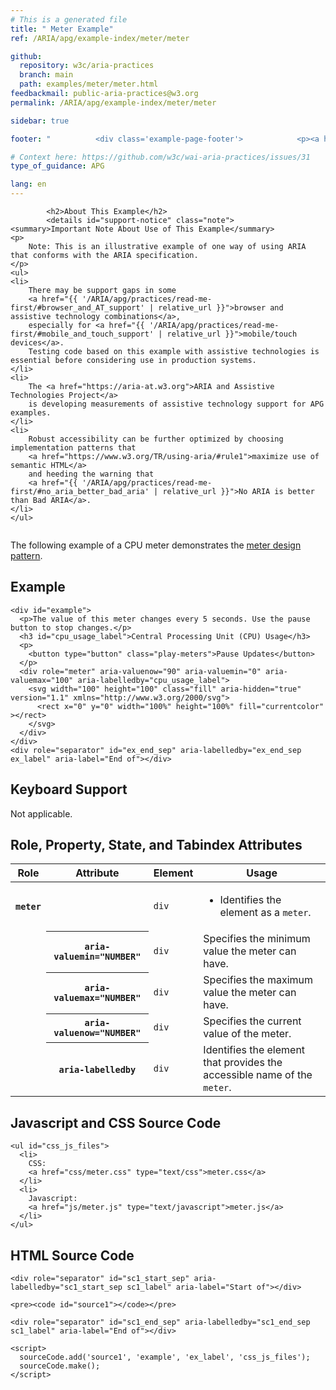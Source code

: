 ```yaml
---
# This is a generated file
title: " Meter Example"
ref: /ARIA/apg/example-index/meter/meter

github:
  repository: w3c/aria-practices
  branch: main
  path: examples/meter/meter.html
feedbackmail: public-aria-practices@w3.org
permalink: /ARIA/apg/example-index/meter/meter

sidebar: true

footer: "          <div class='example-page-footer'>            <p><a href='https://github.com/w3c/aria-practices/projects/30'>View issues related to this example</a></p>            <p>Page last updated: 24 May 2022</p>          </div>        "

# Context here: https://github.com/w3c/wai-aria-practices/issues/31
type_of_guidance: APG

lang: en
---
```

<link
  rel="stylesheet"
  href="https://use.fontawesome.com/releases/v5.1.0/css/all.css"
  integrity="sha384-lKuwvrZot6UHsBSfcMvOkWwlCMgc0TaWr+30HWe3a4ltaBwTZhyTEggF5tJv8tbt"
  crossorigin="anonymous"
/>

<script src="../js/examples.js" type="text/javascript"></script>
<script src="../js/highlight.pack.js"></script>
<script src="../js/app.js"></script>

<link rel="stylesheet" href="css/meter.css" />
<script src="js/meter.js" type="text/javascript"></script>


<link 
  rel="stylesheet"
  href="{{ '/content-assets/wai-aria-practices/styles.css' | relative_url }}"
>
<!-- Code highlighting styles -->
<link 
  rel="stylesheet"
  href="{{ '/ARIA/apg/example-index/css/github.css' | relative_url }}"
>

<script>
const addBodyClass = undefined;
const enableSidebar = true;
if (addBodyClass) document.body.classList.add(addBodyClass);
if (enableSidebar) document.body.classList.add('has-sidebar');
</script>
    
<div>

            <h2>About This Example</h2>
            <details id="support-notice" class="note">
    <summary>Important Note About Use of This Example</summary>
    <p>
        Note: This is an illustrative example of one way of using ARIA that conforms with the ARIA specification.
    </p>
    <ul>
    <li>
        There may be support gaps in some
        <a href="{{ '/ARIA/apg/practices/read-me-first/#browser_and_AT_support' | relative_url }}">browser and assistive technology combinations</a>,
        especially for <a href="{{ '/ARIA/apg/practices/read-me-first/#mobile_and_touch_support' | relative_url }}">mobile/touch devices</a>.
        Testing code based on this example with assistive technologies is essential before considering use in production systems.
    </li>
    <li>
        The <a href="https://aria-at.w3.org">ARIA and Assistive Technologies Project</a>
        is developing measurements of assistive technology support for APG examples.
    </li>
    <li>
        Robust accessibility can be further optimized by choosing implementation patterns that
        <a href="https://www.w3.org/TR/using-aria/#rule1">maximize use of semantic HTML</a>
        and heeding the warning that
        <a href="{{ '/ARIA/apg/practices/read-me-first/#no_aria_better_bad_aria' | relative_url }}">No ARIA is better than Bad ARIA</a>.
    </li>
    </ul>
</details>
          <img alt=""
          src="{{ '/content-images/wai-aria-practices/img/meter.svg' | relative_url }}"
          class="example-page-example-icon"
        >

<div>
  
  <p>The following example of a CPU meter demonstrates the <a href="{{ '/ARIA/apg/patterns/meter/' | relative_url }}">meter design pattern</a>.</p>

  <section>
    <div class="example-header">
      <h2 id="ex_label">Example</h2>
    </div>
    <div role="separator" id="ex_start_sep" aria-labelledby="ex_start_sep ex_label" aria-label="Start of"></div>

    <div id="example">
      <p>The value of this meter changes every 5 seconds. Use the pause button to stop changes.</p>
      <h3 id="cpu_usage_label">Central Processing Unit (CPU) Usage</h3>
      <p>
        <button type="button" class="play-meters">Pause Updates</button>
      </p>
      <div role="meter" aria-valuenow="90" aria-valuemin="0" aria-valuemax="100" aria-labelledby="cpu_usage_label">
        <svg width="100" height="100" class="fill" aria-hidden="true" version="1.1" xmlns="http://www.w3.org/2000/svg">
          <rect x="0" y="0" width="100%" height="100%" fill="currentcolor" ></rect>
        </svg>
      </div>
    </div>
    <div role="separator" id="ex_end_sep" aria-labelledby="ex_end_sep ex_label" aria-label="End of"></div>
  </section>
  <section>
    <h2 id="kbd_label">Keyboard Support</h2>
    <p>Not applicable.</p>
  </section>

  <section>
    <h2 id="rps_label">Role, Property, State, and Tabindex Attributes</h2>
    <div class="table-wrap"><table aria-labelledby="rps_label" class="data attributes">
      <thead>
        <tr>
          <th scope="col">Role</th>
          <th scope="col">Attribute</th>
          <th scope="col">Element</th>
          <th scope="col">Usage</th>
        </tr>
      </thead>
      <tbody>
        <tr data-test-id="meter-role">
          <th scope="row"><code>meter</code></th>
          <td></td>
          <td>
            <code>div</code>
          </td>
          <td>
            <ul>
              <li>Identifies the element as a <code>meter</code>.</li>
            </ul>
          </td>
        </tr>
        <tr data-test-id="meter-aria-valuemin">
          <td></td>
          <th scope="row"><code>aria-valuemin="NUMBER"</code></th>
          <td><code>div</code></td>
          <td>Specifies the minimum value the meter can have.</td>
        </tr>
        <tr data-test-id="meter-aria-valuemax">
          <td></td>
          <th scope="row"><code>aria-valuemax="NUMBER"</code></th>
          <td><code>div</code></td>
          <td>Specifies the maximum value the meter can have.</td>
        </tr>
        <tr data-test-id="meter-aria-valuenow">
          <td></td>
          <th scope="row"><code>aria-valuenow="NUMBER"</code></th>
          <td><code>div</code></td>
          <td>Specifies the current value of the meter.</td>
        </tr>
        <tr data-test-id="meter-aria-labelledby">
          <td></td>
          <th scope="row"><code>aria-labelledby</code></th>
          <td><code>div</code></td>
          <td>Identifies the element that provides the accessible name of the <code>meter</code>.</td>
        </tr>
      </tbody>
    </table></div>
  </section>

  <section>
    <h2>Javascript and CSS Source Code</h2>

    <ul id="css_js_files">
      <li>
        CSS:
        <a href="css/meter.css" type="text/css">meter.css</a>
      </li>
      <li>
        Javascript:
        <a href="js/meter.js" type="text/javascript">meter.js</a>
      </li>
    </ul>
  </section>

  <section>
    <h2 id="sc1_label">HTML Source Code</h2>

    <div role="separator" id="sc1_start_sep" aria-labelledby="sc1_start_sep sc1_label" aria-label="Start of"></div>

    <pre><code id="source1"></code></pre>

    <div role="separator" id="sc1_end_sep" aria-labelledby="sc1_end_sep sc1_label" aria-label="End of"></div>

    <script>
      sourceCode.add('source1', 'example', 'ex_label', 'css_js_files');
      sourceCode.make();
    </script>
  </section>
</div>

  

</div>
<script 
  src="{{ '/ARIA/apg/example-index/js/jumpto.js' | relative_url }}"
></script>
